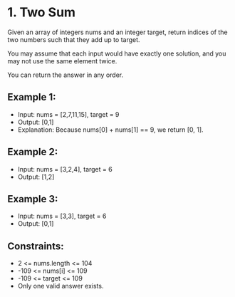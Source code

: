 # 1. Two Sum

Given an array of integers nums and an integer target, return indices of the two numbers such that they add up to target.

You may assume that each input would have exactly one solution, and you may not use the same element twice.

You can return the answer in any order.

 

## Example 1:

- Input: nums = [2,7,11,15], target = 9
- Output: [0,1]
- Explanation: Because nums[0] + nums[1] == 9, we return [0, 1].

## Example 2:

- Input: nums = [3,2,4], target = 6
- Output: [1,2]

## Example 3:

- Input: nums = [3,3], target = 6
- Output: [0,1]
 

## Constraints:

* 2 <= nums.length <= 104
* -109 <= nums[i] <= 109
* -109 <= target <= 109
* Only one valid answer exists.
